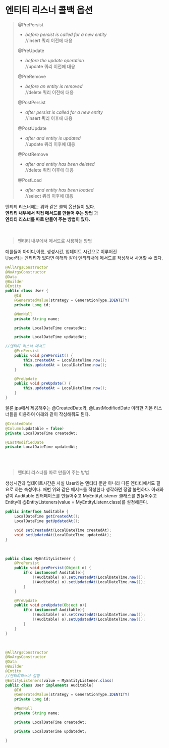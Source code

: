 # 엔티티 리스너 콜백 옵션
>@PrePersist
>- _before persist is called for a new entity_ <br/>//insert 쿼리 이전에 대응  
>
>@PreUpdate
> - _before the update operation_ <br/>//update 쿼리 이전에 대응  
>
>@PreRemove
> - _before an entity is removed_ <br/>//delete 쿼리 이전에 대응
> 
>@PostPersist
> - _after persist is called for a new entity_ <br/>//insert 쿼리 이후에 대응  
>
>@PostUpdate
> - _after and entity is updated_ <br/>//update 쿼리 이후에 대응  
>
>@PostRemove
> - _after and entity has been deleted_ <br/>//delete 쿼리 이후에 대응  
>
>@PostLoad
>- _after and entity has been loaded_ <br/>//select 쿼리 이후에 대응

엔티티 리스너에는 위와 같은 콜백 옵션들이 있다.<br/>
**엔티티 내부에서 직접 메서드를 만들어 주는 방법** 과 <br/>
**엔티티 리스너를 따로 만들어 주는 방법이 있다.** <br/>
<br/><br/>
> 엔티티 내부에서 메서드로 사용하는 방법

예를들어 아이디,이름, 생성시간, 업데이트 시간으로 이루어진 <br/>
User라는 엔티티가 있다면 아래와 같이 엔티티내에 메서드를 작성해서 사용할 수 있다.

```java
@AllArgsConstructor
@NoArgsConstructor
@Data
@Builder
@Entity
public class User {
    @Id
    @GeneratedValue(strategy = GenerationType.IDENTITY)
    private Long id;

    @NonNull
    private String name;

    private LocalDateTime createdAt;

    private LocalDateTime updatedAt;

//엔티티 리스너 메서드
    @PrePersist
    public void prePersist() {
        this.createdAt = LocalDateTime.now();
        this.updatedAt = LocalDateTime.now();
    }

    @PreUpdate
    public void preUpdate() {
        this.updatedAt = LocalDateTime.now();
    }
}
```
물론 jpa에서 제공해주는 @CreatedDate와, @LastModifiedDate 이러한 기본 리스너들을 이용하여 아래와 같이 작성해줘도 된다.
```java
@CreatedDate
@Column(updatable = false)
private LocalDateTime createdAt;

@LastModifiedDate
private LocalDateTime updatedAt;
```
<br/><br/>

> 엔티티 리스너를 따로 만들어 주는 방법

생성시간과 업데이트시간은 사실 User라는 엔티티 뿐만 아니라 다른 엔티티에서도 필요로 하는 속성이다. 매번 위와 같은 메서드를 작성한다 생각하면 정말 불편하다. 아래와 같이 Auditable 인터페이스를 만들어주고 MyEntityListener 클래스를 만들어주고 
Entity에 @EntityListeners(value = MyEntityListenr.class)를 설정해준다.

```java
public interface Auditable {
    LocalDateTime getCreatedAt();
    LocalDateTime getUpdatedAt();

    void setCreatedAt(LocalDateTime createdAt);
    void setUpdatedAt(LocalDateTime updatedAt);
}
```
<br/>

```java
public class MyEntityListener {
    @PrePersist
    public void prePersist(Object o) {
        if(o instanceof Auditable){
            ((Auditable) o).setCreatedAt(LocalDateTime.now());
            ((Auditable) o).setUpdatedAt(LocalDateTime.now());
        }
    }

    @PreUpdate
    public void preUpdate(Object o){
        if(o instanceof Auditable){
            ((Auditable) o).setCreatedAt(LocalDateTime.now());
            ((Auditable) o).setUpdatedAt(LocalDateTime.now());
        }
    }
}
```
<br/>

```java
@AllArgsConstructor
@NoArgsConstructor
@Data
@Builder
@Entity
//엔티티리스너 설정
@EntityListeners(value = MyEntityListener.class)
public class User implements Auditable{
    @Id
    @GeneratedValue(strategy = GenerationType.IDENTITY)
    private Long id;

    @NonNull
    private String name;

    private LocalDateTime createdAt;

    private LocalDateTime updatedAt;

}
```

